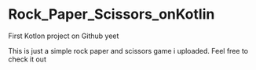 # Rock_Paper_Scissors_onKotlin
First Kotlon project on Github yeet


This is just a simple rock paper and scissors game i uploaded. Feel free to check it out
